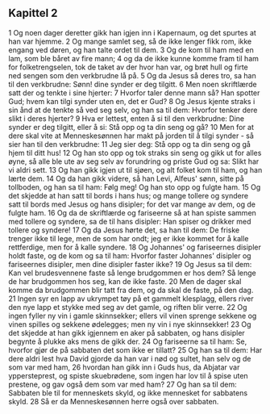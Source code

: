 ## Kapittel 2

1 Og noen dager deretter gikk han igjen inn i Kapernaum, og det spurtes at han var hjemme.
2 Og mange samlet seg, så de ikke lenger fikk rom, ikke engang ved døren, og han talte ordet til dem.
3 Og de kom til ham med en lam, som ble båret av fire mann;
4 og da de ikke kunne komme fram til ham for folketrengselen, tok de taket av der hvor han var, og brøt hull og firte ned sengen som den verkbrudne lå på.
5 Og da Jesus så deres tro, sa han til den verkbrudne: Sønn! dine synder er deg tilgitt.
6 Men noen skriftlærde satt der og tenkte i sine hjerter:
7 Hvorfor taler denne mann så? Han spotter Gud; hvem kan tilgi synder uten en, det er Gud?
8 Og Jesus kjente straks i sin ånd at de tenkte så ved seg selv, og han sa til dem: Hvorfor tenker dere slikt i deres hjerter?
9 Hva er lettest, enten å si til den verkbrudne: Dine synder er deg tilgitt, eller å si: Stå opp og ta din seng og gå?
10 Men for at dere skal vite at Menneskesønnen har makt på jorden til å tilgi synder - så sier han til den verkbrudne:
11 Jeg sier deg: Stå opp og ta din seng og gå hjem til ditt hus!
12 Og han sto opp og tok straks sin seng og gikk ut for alles øyne, så alle ble ute av seg selv av forundring og priste Gud og sa: Slikt har vi aldri sett.
13 Og han gikk igjen ut til sjøen, og alt folket kom til ham, og han lærte dem.
14 Og da han gikk videre, så han Levi, Alfeus' sønn, sitte på tollboden, og han sa til ham: Følg meg! Og han sto opp og fulgte ham.
15 Og det skjedde at han satt til bords i hans hus; og mange tollere og syndere satt til bords med Jesus og hans disipler; for det var mange av dem, og de fulgte ham.
16 Og da de skriftlærde og fariseerne så at han spiste sammen med tollere og syndere, sa de til hans disipler: Han spiser og drikker med tollere og syndere!
17 Og da Jesus hørte det, sa han til dem: De friske trenger ikke til lege, men de som har ondt; jeg er ikke kommet for å kalle rettferdige, men for å kalle syndere.
18 Og Johannes' og fariseernes disipler holdt faste, og de kom og sa til ham: Hvorfor faster Johannes' disipler og fariseernes disipler, men dine disipler faster ikke?
19 Og Jesus sa til dem: Kan vel brudesvennene faste så lenge brudgommen er hos dem? Så lenge de har brudgommen hos seg, kan de ikke faste.
20 Men de dager skal komme da brudgommen blir tatt fra dem, og da skal de faste, på den dag.
21 Ingen syr en lapp av ukrympet tøy på et gammelt klesplagg, ellers river den nye lapp et stykke med seg av det gamle, og riften blir verre.
22 Og ingen fyller ny vin i gamle skinnsekker; ellers vil vinen sprenge sekkene og vinen spilles og sekkene ødelegges; men ny vin i nye skinnsekker!
23 Og det skjedde at han gikk igjennem en aker på sabbaten, og hans disipler begynte å plukke aks mens de gikk der.
24 Og fariseerne sa til ham: Se, hvorfor gjør de på sabbaten det som ikke er tillatt?
25 Og han sa til dem: Har dere aldri lest hva David gjorde da han var i nød og sultet, han selv og de som var med ham,
26 hvordan han gikk inn i Guds hus, da Abjatar var yppersteprest, og spiste skuebrødene, som ingen har lov til å spise uten prestene, og gav også dem som var med ham?
27 Og han sa til dem: Sabbaten ble til for menneskets skyld, og ikke mennesket for sabbatens skyld.
28 Så er da Menneskesønnen herre også over sabbaten.
